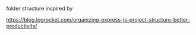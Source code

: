folder structure inspired by

https://blog.logrocket.com/organizing-express-js-project-structure-better-productivity/
